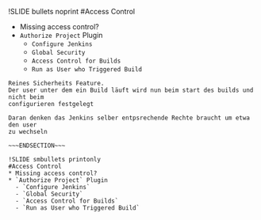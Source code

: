 !SLIDE bullets noprint
#Access Control
* Missing access control?
* `Authorize Project` Plugin
  - `Configure Jenkins`
  - `Global Security`  
  - `Access Control for Builds`
  - `Run as User who Triggered Build`

~~~SECTION:notes~~~
Reines Sicherheits Feature.
Der user unter dem ein Build läuft wird nun beim start des builds und nicht beim
configurieren festgelegt

Daran denken das Jenkins selber entpsrechende Rechte braucht um etwa den user
zu wechseln

~~~ENDSECTION~~~

!SLIDE smbullets printonly
#Access Control
* Missing access control?
* `Authorize Project` Plugin
  - `Configure Jenkins`
  - `Global Security`  
  - `Access Control for Builds`
  - `Run as User who Triggered Build`

